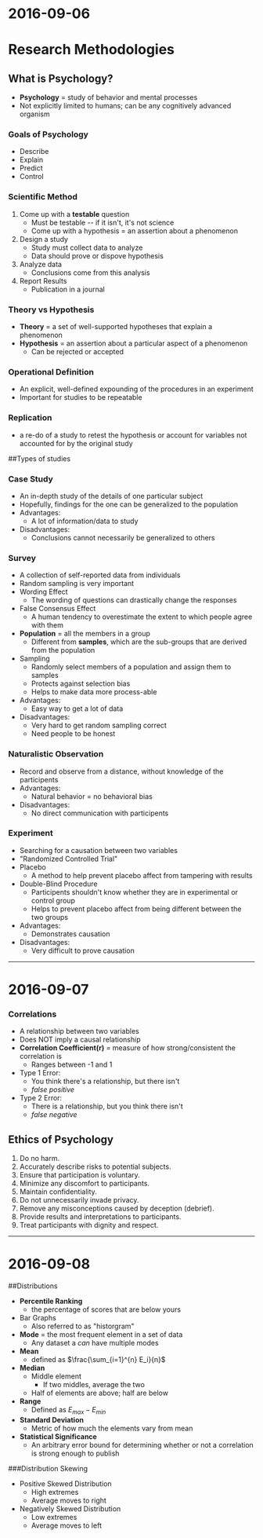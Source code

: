 # 2016-09-06

# Research Methodologies

## What is Psychology?
- **Psychology** = study of behavior and mental processes
- Not explicitly limited to humans; can be any cognitively advanced organism

### Goals of Psychology
- Describe
- Explain
- Predict
- Control

### Scientific Method
1. Come up with a **testable** question
    - Must be testable -- if it isn't, it's not science
    - Come up with a hypothesis = an assertion about a phenomenon
2. Design a study
    - Study must collect data to analyze
    - Data should prove or dispove hypothesis
3. Analyze data
    - Conclusions come from this analysis
4. Report Results
    - Publication in a journal

### Theory vs Hypothesis
- **Theory** = a set of well-supported hypotheses that explain a phenomenon
- **Hypothesis** = an assertion about a particular aspect of a phenomenon
    * Can be rejected or accepted

### Operational Definition
- An explicit, well-defined expounding of the procedures in an experiment
- Important for studies to be repeatable

### Replication
- a re-do of a study to retest the hypothesis or account for variables not accounted for by the original study

##Types of studies

### Case Study
- An in-depth study of the details of one particular subject
- Hopefully, findings for the one can be generalized to the population
- Advantages:
    * A lot of information/data to study
- Disadvantages:
    * Conclusions cannot necessarily be generalized to others

### Survey
- A collection of self-reported data from individuals
- Random sampling is very important
- Wording Effect
    * The wording of questions can drastically change the responses
- False Consensus Effect
    * A human tendency to overestimate the extent to which people agree with them
- **Population** = all the members in a group
    * Different from **samples**, which are the sub-groups that are derived from the population
- Sampling
    * Randomly select members of a population and assign them to samples
    * Protects against selection bias
    * Helps to make data more process-able
- Advantages:
    * Easy way to get a lot of data
- Disadvantages:
    * Very hard to get random sampling correct
    * Need people to be honest

### Naturalistic Observation
- Record and observe from a distance, without knowledge of the participents
- Advantages:
    * Natural behavior = no behavioral bias
- Disadvantages:
    * No direct communication with participents

### Experiment
- Searching for a causation between two variables
- "Randomized Controlled Trial"
- Placebo
    * A method to help prevent placebo affect from tampering with results
- Double-Blind Procedure
    * Participents shouldn't know whether they are in experimental or control group
    * Helps to prevent placebo affect from being different between the two groups
- Advantages:
    * Demonstrates causation
- Disadvantages:
    * Very difficult to prove causation 


---


# 2016-09-07

### Correlations
- A relationship between two variables
- Does NOT imply a causal relationship
- **Correlation Coefficient(r)** = measure of how strong/consistent the correlation is
    * Ranges between -1 and 1
- Type 1 Error:
    * You think there's a relationship, but there isn't
    * *false positive*
- Type 2 Error:
    * There is a relationship, but you think there isn't
    * *false negative*

## Ethics of Psychology
1. Do no harm.
2. Accurately describe risks to potential subjects.
3. Ensure that participation is voluntary.
4. Minimize any discomfort to participants.
5. Maintain confidentiality.
6. Do not unnecessarily invade privacy.
7. Remove any misconceptions caused by deception (debrief).
8. Provide results and interpretations to participants.
9. Treat participants with dignity and respect.


---


# 2016-09-08

##Distributions
- **Percentile Ranking**
    * the percentage of scores that are below yours
- Bar Graphs
    * Also referred to as "historgram"
- **Mode** = the most frequent element in a set of data
    * Any dataset a *can* have multiple modes
- **Mean**
    * defined as $\frac{\sum_{i=1}^{n} E_i}{n}$
- **Median**
    * Middle element
        * If two middles, average the two
    * Half of elements are above; half are below
- **Range**
    * Defined as $E_{max} - E_{min}$
- **Standard Deviation**
    * Metric of how much the elements vary from mean
- **Statistical Significance**
    * An arbitrary error bound for determining whether or not a correlation is strong enough to publish

###Distribution Skewing
- Positive Skewed Distribution
    * High extremes
    * Average moves to right
- Negatively Skewed Distribution
    * Low extremes
    * Average moves to left
